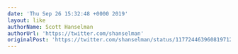 ```yaml
---
date: 'Thu Sep 26 15:32:48 +0000 2019'
layout: like
authorName: Scott Hanselman
authorUrl: 'https://twitter.com/shanselman'
originalPost: 'https://twitter.com/shanselman/status/1177244639608197121'
---
```

